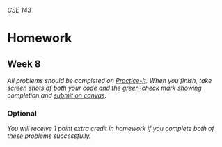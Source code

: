 _CSE 143_
# Homework
## Week 8

_All problems should be completed on [Practice-It](http://practiceit.cs.washington.edu/). When you finish, take screen shots of both your code and the green-check mark showing completion and [submit on canvas]()._


### Optional
_You will receive 1 point extra credit in homework if you complete both of these problems successfully._

